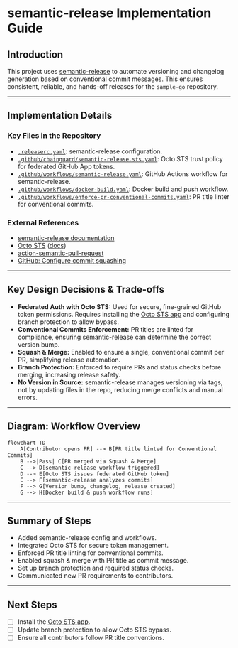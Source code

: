 # semantic-release Implementation Guide

## Introduction

This project uses [semantic-release](https://semantic-release.gitbook.io/semantic-release/) to automate versioning and changelog generation based on conventional commit messages. This ensures consistent, reliable, and hands-off releases for the `sample-go` repository.

---

## Implementation Details

### Key Files in the Repository

- [`.releaserc.yaml`](file:///Users/jburns/git/sample-go/.releaserc.yaml): semantic-release configuration.
- [`.github/chainguard/semantic-release.sts.yaml`](file:///Users/jburns/git/sample-go/.github/chainguard/semantic-release.sts.yaml): Octo STS trust policy for federated GitHub App tokens.
- [`.github/workflows/semantic-release.yaml`](file:///Users/jburns/git/sample-go/.github/workflows/semantic-release.yaml): GitHub Actions workflow for semantic-release.
- [`.github/workflows/docker-build.yaml`](file:///Users/jburns/git/sample-go/.github/workflows/docker-build.yaml): Docker build and push workflow.
- [`.github/workflows/enforce-pr-conventional-commits.yaml`](file:///Users/jburns/git/sample-go/.github/workflows/enforce-pr-conventional-commits.yaml): PR title linter for conventional commits.

### External References

- [semantic-release documentation](https://semantic-release.gitbook.io/semantic-release/)
- [Octo STS](https://github.com/apps/octo-sts) ([docs](https://github.com/liatrio/octo-sts-guide))
- [action-semantic-pull-request](https://github.com/amannn/action-semantic-pull-request)
- [GitHub: Configure commit squashing](https://docs.github.com/en/repositories/configuring-branches-and-merges-in-your-repository/configuring-pull-request-merges/configuring-commit-squashing-for-pull-requests)

---

## Key Design Decisions & Trade-offs

- **Federated Auth with Octo STS:** Used for secure, fine-grained GitHub token permissions. Requires installing the [Octo STS app](https://github.com/apps/octo-sts) and configuring branch protection to allow bypass.
- **Conventional Commits Enforcement:** PR titles are linted for compliance, ensuring semantic-release can determine the correct version bump.
- **Squash & Merge:** Enabled to ensure a single, conventional commit per PR, simplifying release automation.
- **Branch Protection:** Enforced to require PRs and status checks before merging, increasing release safety.
- **No Version in Source:** semantic-release manages versioning via tags, not by updating files in the repo, reducing merge conflicts and manual errors.

---

## Diagram: Workflow Overview

```mermaid
flowchart TD
    A[Contributor opens PR] --> B[PR title linted for Conventional Commits]
    B -->|Pass| C[PR merged via Squash & Merge]
    C --> D[semantic-release workflow triggered]
    D --> E[Octo STS issues federated GitHub token]
    E --> F[semantic-release analyzes commits]
    F --> G[Version bump, changelog, release created]
    G --> H[Docker build & push workflow runs]
```

---

## Summary of Steps

- Added semantic-release config and workflows.
- Integrated Octo STS for secure token management.
- Enforced PR title linting for conventional commits.
- Enabled squash & merge with PR title as commit message.
- Set up branch protection and required status checks.
- Communicated new PR requirements to contributors.

---

## Next Steps

- [ ] Install the [Octo STS app](https://github.com/apps/octo-sts).
- [ ] Update branch protection to allow Octo STS bypass.
- [ ] Ensure all contributors follow PR title conventions.